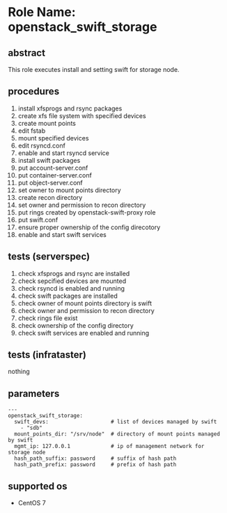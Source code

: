 # Role Name: openstack_swift_storage

## abstract
This role executes install and setting swift for storage node.

## procedures
1.  install xfsprogs and rsync packages
2.  create xfs file system with specified devices
3.  create mount points
4.  edit fstab
5.  mount specified devices
6.  edit rsyncd.conf
7.  enable and start rsyncd service
8.  install swift packages
9.  put account-server.conf
10. put container-server.conf
11. put object-server.conf
12. set owner to mount points directory
13. create recon directory
14. set owner and permission to recon directory
15. put rings created by openstack-swift-proxy role
16. put swift.conf
17. ensure proper ownership of the config direcotory
18. enable and start swift services

## tests (serverspec)
1. check xfsprogs and rsync are installed
2. check sepcified devices are mounted
3. check rsyncd is enabled and running
4. check swift packages are installed
5. check owner of mount points directory is swift
6. check owner and permission to recon directory
7. check rings file exist
8. check ownership of the config directory
9. check swift services are enabled and running

## tests (infrataster)
nothing

## parameters
```
---
openstack_swift_storage:
  swift_devs:                    # list of devices managed by swift
    - "sdb"
  mount_points_dir: "/srv/node"  # directory of mount points managed by swift
  mgmt_ip: 127.0.0.1             # ip of management network for storage node
  hash_path_suffix: password     # suffix of hash path
  hash_path_prefix: password     # prefix of hash path
```

## supported os
* CentOS 7
